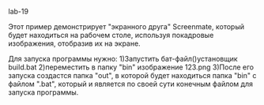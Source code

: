 lab-19


Этот пример демонстрирует "экранного друга" Screenmate, который будет находиться на рабочем столе, используя 
покадровые изображения, отобразив их на экране.

Для запуска программы нужно:
1)Запустить бат-файл()установщик build.bat
2)переместить в папку "bin" изображение 123.png
3)После его запуска создастся папка "out", в которой будет находиться папка "bin" с файлом ".bat", который и 
является по своей сути конечным файлом для запуска программы.
